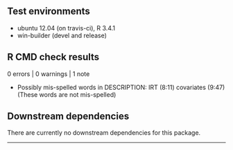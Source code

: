 ## Test environments
* ubuntu 12.04 (on travis-ci), R 3.4.1
* win-builder (devel and release)

## R CMD check results

0 errors | 0 warnings | 1 note

* Possibly mis-spelled words in DESCRIPTION: IRT (8:11) covariates (9:47) (These words are not mis-spelled)

## Downstream dependencies

There are currently no downstream dependencies for this package.

---
